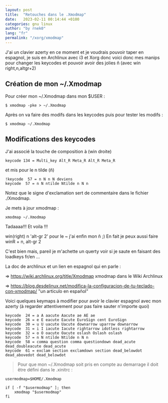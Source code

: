```yaml
---
layout: post  
title:  "Retouches dans le .Xmodmap"
date:   2023-02-11 00:14:44 +0100
categories: gnu linux
author: "by rnek0"
lang: "fr"
permalink: "/xorg/xmodmap"
---
```


J'ai un clavier azerty en ce moment et je voudrais pouvoir taper en espagnol, je suis en Archlinux avec i3 et Xorg donc voici donc mes manips pour changer les keycodes et pouvoir avoir des jolies ñ (avec win right,n,altgr+2)

## Création de mon ~/.Xmodmap

Pour créer mon ~/.Xmodmap dans mon $USER : 

```
$ xmodmap -pke > ~/.Xmodmap
```

Après on va faire des modifs dans les keycodes puis pour tester les modifs : 

```
$ xmodmap ~/.Xmodmap
```

## Modifications des keycodes

J'ai associé la touche de composition à (win droite)

```
keycode 134 = Multi_key Alt_R Meta_R Alt_R Meta_R
```

et mis pour le n tilde (ñ)

```
!keycode  57 = n N n N deviens  
keycode  57 = n N ntilde Ntilde n N n
```

Notez que le signe d'exclamation sert de commentaire dans le fichier ./Xmodmap.

Je mets à jour xmodmap : 

```
xmodmap ~/.Xmodmap
```

Tadaaaa!!! Et voila !!!

win(right) n 'alt-gr 2' pour le ~ j'ai enfin mon ñ  ;) En fait je peux aussi faire winR + n, alt-gr 2 

C'est bien mais, pareil je m'achette un querty voir si je saute en faisant des loadkeys fr/en ...

La doc de archlinux et un lien en espagnol qui en parle  : 

=> https://wiki.archlinux.org/title/Xmodmap xmodmap dans le Wiki Archlinux

=> https://blog.desdelinux.net/modifica-la-configuracion-de-tu-teclado-con-xmodmap/ "un articulo en español"

Voici quelques keymaps à modifier pour avoir le clavier espagnol avec mon azerty (à regarder attentivement pour pas faire sauter n'importe quoi)

```
keycode  24 = a A aacute Aacute ae AE ae
keycode  26 = e E eacute Eacute EuroSign cent EuroSign
keycode  30 = u U uacute Uacute downarrow uparrow downarrow
keycode  31 = i I iacute Iacute rightarrow idotless rightarrow
keycode  32 = o O oacute Oacute oslash Oslash oslash
keycode  57 = n N ntilde Ntilde n N n
keycode  58 = comma question comma questiondown dead_acute dead_doubleacute dead_acute
keycode  61 = exclam section exclamdown section dead_belowdot dead_abovedot dead_belowdot
```

> Pour que mon ~/.Xmodmap soit pris en compte au demarrage il doit être défini dans le .xinitrc : 

```
usermodmap=$HOME/.Xmodmap

if [ -f "$usermodmap" ]; then
    xmodmap "$usermodmap"
fi
```
